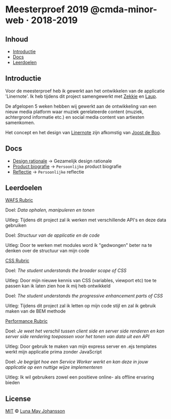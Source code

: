 # Meesterproef 2019 @cmda-minor-web · 2018-2019

## Inhoud
- [Introductie](#Introductie)
- [Docs](#Docs)
- [Leerdoelen](#Leerdoelen)

## Introductie
Voor de meesterproef heb ik gewerkt aan het ontwikkelen van de applicatie 'Linernote'. Ik heb tijdens dit project samengewerkt met [Zekkie](https://github.com/maybuzz) en [Laup](https://github.com/Zekkie).

De afgelopen 5 weken hebben wij gewerkt aan de ontwikkeling van een nieuw media platform waar muziek gerelateerde content (muziek, achtergrond informatie etc.) en social media content van artiesten samenkomen.

Het concept en het design van [Linernote](http://www.joostdeboo.nl/linernote) zijn afkomstig van [Joost de Boo](http://www.joostdeboo.nl/).

## Docs
- [Design rationale](https://github.com/maybuzz/meesterproef-1819/blob/master/design-rationale.md) -> Gezamelijk design rationale
- [Product biografie](https://github.com/maybuzz/meesterproef-1819/blob/master/docs/product-biografie.md) -> `Persoonlijke` product biografie
- [Reflectie](https://github.com/maybuzz/meesterproef-1819/blob/master/docs/reflectie.md) -> `Persoonlijke` reflectie

## Leerdoelen

[WAFS Rubric](https://docs.google.com/spreadsheets/d/e/2PACX-1vTjZGWGPC_RMvTMry8YW5XOM79GEIdgS7I5JlOe6OeeOUdmv7ok1s9jQhzojNE4AsyzgL-jJCbRj1LN/pubhtml?gid=0&single=true)

Doel: *Data ophalen, manipuleren en tonen*

Uitleg: Tijdens dit project zal ik werken met verschillende API's en deze data gebruiken

Doel: *Structuur van de applicatie en de code*

Uitleg: Door te werken met modules word ik "gedwongen" beter na te denken over de structuur van mijn code

[CSS Rubric](https://docs.google.com/spreadsheets/d/1Xv48MSiACNmnM6nXpGGUb8mJDC459uSaxJszO_zLEp8/edit#gid=0)

Doel: *The student understands the broader scope of CSS*

Uitleg: Door mijn nieuwe kennis van CSS (variables, viewport etc) toe te passen kan ik laten zien hoe ik mij heb ontwikkeld

Doel: *The student understands the progressive enhancement parts of CSS*

Uitleg: Tijdens dit project zal ik letten op mijn code stijl en zal ik gebruik maken van de BEM methode

[Performance Rubric](https://docs.google.com/spreadsheets/d/e/2PACX-1vTO-pc2UMvpT0pUjt6NJeckc5N9E7QvCxEfVJW1JjuM0m_9MM8ra05J0s6br486Rocz5JVMhAX_C37_/pubhtml?gid=0&single=true)   

Doel: *Je weet het verschil tussen client side en server side renderen en kan server side rendering toepassen voor het tonen van data uit een API*

Uitleg: Door gebruik te maken van mijn express server en .ejs templates werkt mijn applicatie prima zonder JavaScript

Doel: *Je begrijpt hoe een Service Worker werkt en kan deze in jouw applicatie op een nuttige wijze implementeren*

Uitleg: Ik wil gebruikers zowel een positieve online- als offline ervaring bieden

## License
[MIT](LICENSE) © [Luna May Johansson](https://github.com/maybuzz)
